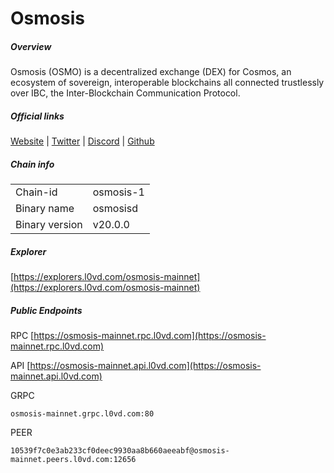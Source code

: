 # Osmosis


##### Overview
Osmosis (OSMO) is a decentralized exchange (DEX) for Cosmos, an ecosystem of sovereign, interoperable blockchains all connected trustlessly over IBC, the Inter-Blockchain Communication Protocol.


##### Official links
[Website](https://osmosis.zone) | [Twitter](https://twitter.com/osmosiszone) | [Discord](https://discord.gg/osmosis) | [Github](https://github.com/osmosis-labs)

##### Chain info

|  |  |
| ------ | ------ |
| Chain-id | osmosis-1 |
| Binary name | osmosisd |
| Binary version | v20.0.0 |

##### Explorer
[https://explorers.l0vd.com/osmosis-mainnet](https://explorers.l0vd.com/osmosis-mainnet)

##### Public Endpoints
RPC
[https://osmosis-mainnet.rpc.l0vd.com](https://osmosis-mainnet.rpc.l0vd.com)

API
[https://osmosis-mainnet.api.l0vd.com](https://osmosis-mainnet.api.l0vd.com)

GRPC
```
osmosis-mainnet.grpc.l0vd.com:80
```

PEER
```
10539f7c0e3ab233cf0deec9930aa8b660aeeabf@osmosis-mainnet.peers.l0vd.com:12656
```
